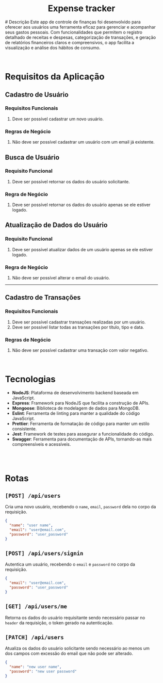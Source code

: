 <div align='center'>
    <h1>Expense tracker</h1>
</div>

<p>
# Descrição
Este app de controle de finanças foi desenvolvido para oferecer aos usuários uma ferramenta eficaz para gerenciar e acompanhar seus gastos pessoais. Com funcionalidades que permitem o registro detalhado de receitas e despesas, categorização de transações, e geração de relatórios financeiros claros e compreensivos, o app facilita a visualização e análise dos hábitos de consumo.
</p>

<br>

# Requisitos da Aplicação

## Cadastro de Usuário

### Requisitos Funcionais

1. Deve ser possível cadastrar um novo usuário.

### Regras de Negócio

1. Não deve ser possível cadastrar um usuário com um email já existente.

## Busca de Usuário

### Requisito Funcional

1. Deve ser possível retornar os dados do usuário solicitante.

### Regra de Negócio

1. Deve ser possível retornar os dados do usuário apenas se ele estiver logado.

## Atualização de Dados do Usuário

### Requisito Funcional

1. Deve ser possível atualizar dados de um usuário apenas se ele estiver logado.

### Regra de Negócio

1. Não deve ser possível alterar o email do usuário.

<hr/>

## Cadastro de Transações

### Requisitos Funcionais

1. Deve ser possível cadastrar transações realizadas por um usuário.
2. Deve ser possível listar todas as transações por título, tipo e data.

### Regras de Negócio

1. Não deve ser possível cadastrar uma transação com valor negativo.

<br>

# Tecnologias

- **NodeJS**: Plataforma de desenvolvimento backend baseada em JavaScript.
- **Express**: Framework para NodeJS que facilita a construção de APIs.
- **Mongoose**: Biblioteca de modelagem de dados para MongoDB.
- **Eslint**: Ferramenta de linting para manter a qualidade do código JavaScript.
- **Prettier**: Ferramenta de formatação de código para manter um estilo consistente.
- **Jest**: Framework de testes para assegurar a funcionalidade do código.
- **Swagger**: Ferramenta para documentação de APIs, tornando-as mais compreensíveis e acessíveis.

 <br>

<br>

# Rotas

## `[POST] /api/users`

Cria uma novo usuário, recebendo o `name`, `email`, `password` dela no corpo da requisição.

```json
{
  "name": "user name",
  "email": "user@email.com",
  "password": "user_password"
}
```

## `[POST] /api/users/signin`

Autentica um usuário, recebendo o `email` e `password` no corpo da requisição.

```json
{
  "email": "user@email.com",
  "password": "user_password"
}
```

## `[GET] /api/users/me`

Retorna os dados do usuário requisitante sendo necessário passar no `header` da requisição, o token gerado na autenticação.

## `[PATCH] /api/users`

Atualiza os dados do usuário solicitante sendo necessário ao menos um dos campos com excessão do email que não pode ser alterado.

```json
{
  "name": "new user name",
  "password": "new user password"
}
```

